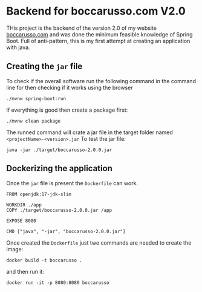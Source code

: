 # Backend for boccarusso.com V2.0

THis project is the backend of the version 2.0 of my website [boccarusso.com](https://boccarusso.com/) and was done the minimum feasible knowledge of Spring Boot. Full of anti-pattern, this is my first attempt at creating an application with java.

## Creating the `jar` file
To check if the overall software run the following command in the command line for then checking if it works using the browser

```
./mvnw spring-boot:run
```

If everything is good then create a package first:

```
./mvnw clean package
```

The runned command will crate a jar file in the target folder named `<projectName>-<version>.jar`
To test the jar file:

```
java -jar ./target/boccarusso-2.0.0.jar
```

## Dockerizing the application

Once the `jar` file is present the `Dockerfile` can work.

```
FROM openjdk:17-jdk-slim

WORKDIR ./app
COPY ./target/boccarusso-2.0.0.jar /app

EXPOSE 8080

CMD ["java", "-jar", "boccarusso-2.0.0.jar"]

```

Once created the `Dockerfile` just two commands are needed to create the image:

```
docker build -t boccarusso .
```

and then run it:

```
docker run -it -p 8080:8080 boccarusso
```
